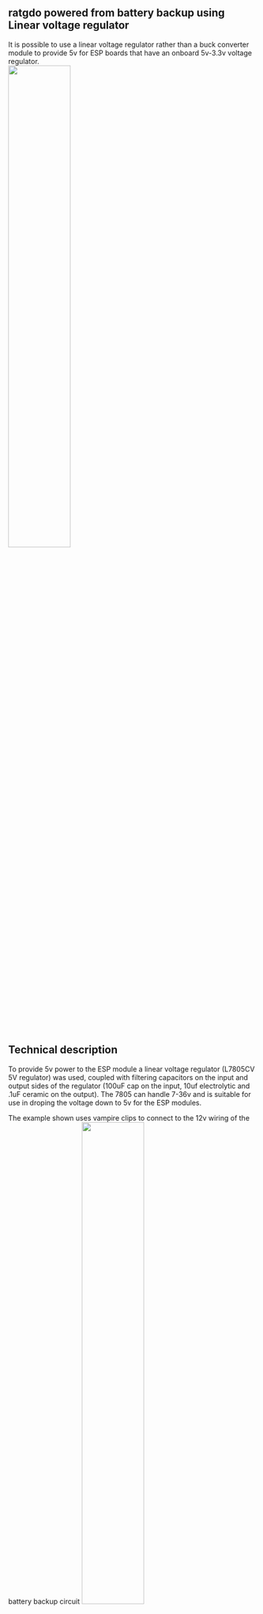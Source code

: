 ## ratgdo powered from battery backup using Linear voltage regulator
It is possible to use a linear voltage regulator rather than a buck converter module to provide 5v for ESP boards that have an onboard 5v-3.3v voltage regulator.
<br>
<img src="/images/Breadboard-batterypower-Installed/BoardWired.png" width="50%" />


## Technical description
To provide 5v power to the ESP module a linear voltage regulator (L7805CV 5V regulator) was used, coupled with filtering capacitors on the input and output sides of the regulator (100uF cap on the input, 10uf electrolytic and .1uF ceramic on the output).  The 7805 can handle 7-36v and is suitable for use in droping the voltage down to 5v for the ESP modules.

The example shown uses vampire clips to connect to the 12v wiring of the battery backup circuit
<img src="/images/Breadboard-batterypower-Installed/BatteryBackupWires.png" width="50%" />

The full install is shown here.
<img src="/images/Breadboard-batterypower-Installed/CompleteInstall.png" width="50%" />
  
<br>
